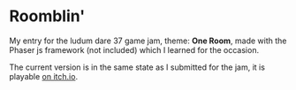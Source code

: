 # Roomblin'

My entry for the ludum dare 37 game jam, theme: **One Room**, made with the Phaser js framework (not included) which I learned for the occasion.

The current version is in the same state as I submitted for the jam, it is playable [on itch.io](https://raaaahman.itch.io/roomblin).
